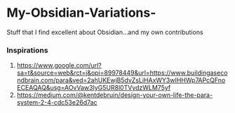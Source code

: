 # My-Obsidian-Variations-
Stuff that I find excellent about Obsidian...and my own contributions 

### Inspirations 
1. https://www.google.com/url?sa=t&source=web&rct=j&opi=89978449&url=https://www.buildingasecondbrain.com/para&ved=2ahUKEwjB5dvZsLiHAxWY3wIHHWp7APcQFnoECEAQAQ&usg=AOvVaw3IyG5UR8l0TVydzWLM75yf
2. https://medium.com/@kentdebruin/design-your-own-life-the-para-system-2-4-cdc53e26d7ac
